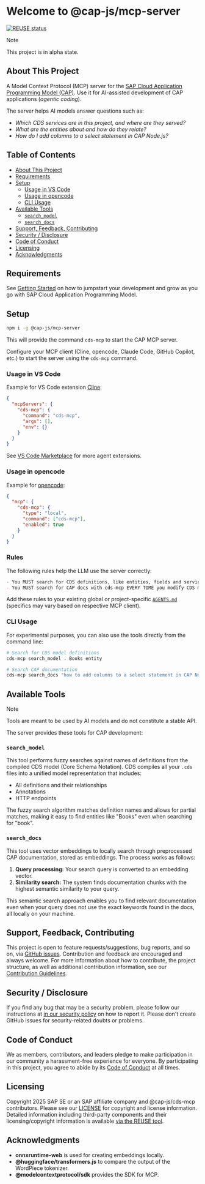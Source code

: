 # Welcome to @cap-js/mcp-server

[![REUSE status](https://api.reuse.software/badge/github.com/cap-js/mcp-server)](https://api.reuse.software/info/github.com/cap-js/mcp-server)



> [!NOTE]
> This project is in alpha state.



## About This Project

A Model Context Protocol (MCP) server for the [SAP Cloud Application Programming Model (CAP)](https://cap.cloud.sap).
Use it for AI-assisted development of CAP applications (_agentic coding_).

The server helps AI models answer questions such as:
- _Which CDS services are in this project, and where are they served?_
- _What are the entities about and how do they relate?_
- _How do I add columns to a select statement in CAP Node.js?_



## Table of Contents

- [About This Project](#about-this-project)
- [Requirements](#requirements)
- [Setup](#setup)
  - [Usage in VS Code](#usage-in-vs-code)
  - [Usage in opencode](#usage-in-opencode)
  - [CLI Usage](#cli-usage)
- [Available Tools](#available-tools)
  - [`search_model`](#search_model)
  - [`search_docs`](#search_docs)
- [Support, Feedback, Contributing](#support-feedback-contributing)
- [Security / Disclosure](#security--disclosure)
- [Code of Conduct](#code-of-conduct)
- [Licensing](#licensing)
- [Acknowledgments](#acknowledgments)



## Requirements

See [Getting Started](https://cap.cloud.sap/docs/get-started) on how to jumpstart your development and grow as you go with SAP Cloud Application Programming Model.



## Setup

```sh
npm i -g @cap-js/mcp-server
```

This will provide the command `cds-mcp` to start the CAP MCP server.

Configure your MCP client (Cline, opencode, Claude Code, GitHub Copilot, etc.) to start the server using the `cds-mcp` command.

### Usage in VS Code

Example for VS Code extension [Cline](https://marketplace.visualstudio.com/items?itemName=saoudrizwan.claude-dev):
```json
{
  "mcpServers": {
    "cds-mcp": {
      "command": "cds-mcp",
      "args": [],
      "env": {}
    }
  }
}
```

See [VS Code Marketplace](https://marketplace.visualstudio.com/search?term=tag%3Aagent&target=VSCode&category=All%20categories&sortBy=Relevance) for more agent extensions.

### Usage in opencode

Example for [opencode](https://github.com/sst/opencode):
```json
{
  "mcp": {
    "cds-mcp": {
      "type": "local",
      "command": ["cds-mcp"],
      "enabled": true
    }
  }
}
```

### Rules

The following rules help the LLM use the server correctly:

```markdown
- You MUST search for CDS definitions, like entities, fields and services (which include HTTP endpoints) with cds-mcp, only if it fails you MAY read \*.cds files in the project.
- You MUST search for CAP docs with cds-mcp EVERY TIME you modify CDS models or when using APIs from CAP. Do NOT propose, suggest or make any changes without first checking it.
```

Add these rules to your existing global or project-specific [`AGENTS.md`](https://agents.md/) (specifics may vary based on respective MCP client).

### CLI Usage

For experimental purposes, you can also use the tools directly from the command line:

```sh
# Search for CDS model definitions
cds-mcp search_model . Books entity

# Search CAP documentation
cds-mcp search_docs "how to add columns to a select statement in CAP Node.js" 1
```

## Available Tools

> [!NOTE]
> Tools are meant to be used by AI models and do not constitute a stable API.

The server provides these tools for CAP development:

### `search_model`

This tool performs fuzzy searches against names of definitions from the compiled CDS model (Core Schema Notation).
CDS compiles all your `.cds` files into a unified model representation that includes:
- All definitions and their relationships
- Annotations
- HTTP endpoints

The fuzzy search algorithm matches definition names and allows for partial matches, making it easy to find entities like "Books" even when searching for "book".

### `search_docs`

This tool uses vector embeddings to locally search through preprocessed CAP documentation, stored as embeddings. The process works as follows:

1. **Query processing:** Your search query is converted to an embedding vector.
2. **Similarity search:** The system finds documentation chunks with the highest semantic similarity to your query.

This semantic search approach enables you to find relevant documentation even when your query does not use the exact keywords found in the docs, all locally on your machine.


## Support, Feedback, Contributing

This project is open to feature requests/suggestions, bug reports, and so on, via [GitHub issues](https://github.com/cap-js/mcp-server/issues). Contribution and feedback are encouraged and always welcome. For more information about how to contribute, the project structure, as well as additional contribution information, see our [Contribution Guidelines](CONTRIBUTING.md).



## Security / Disclosure

If you find any bug that may be a security problem, please follow our instructions at [in our security policy](https://github.com/cap-js/mcp-server/security/policy) on how to report it. Please don't create GitHub issues for security-related doubts or problems.



## Code of Conduct

We as members, contributors, and leaders pledge to make participation in our community a harassment-free experience for everyone. By participating in this project, you agree to abide by its [Code of Conduct](https://github.com/cap-js/.github/blob/main/CODE_OF_CONDUCT.md) at all times.



## Licensing

Copyright 2025 SAP SE or an SAP affiliate company and @cap-js/cds-mcp contributors. Please see our [LICENSE](LICENSE) for copyright and license information. Detailed information including third-party components and their licensing/copyright information is available [via the REUSE tool](https://api.reuse.software/info/github.com/cap-js/mcp-server).



## Acknowledgments

- **onnxruntime-web** is used for creating embeddings locally.
- **@huggingface/transformers.js** to compare the output of the WordPiece tokenizer.
- **@modelcontextprotocol/sdk** provides the SDK for MCP.
